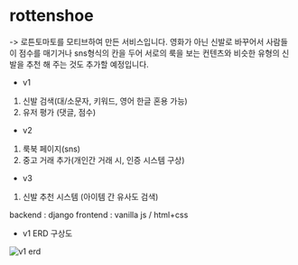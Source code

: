 # rottenshoe

-> 로튼토마토를 모티브하여 만든 서비스입니다. 영화가 아닌 신발로 바꾸어서 사람들이 점수를 매기거나 sns형식의 칸을 두어 서로의 룩을 보는 컨텐츠와 
비슷한 유형의 신발을 추천 해 주는 것도 추가할 예정입니다.


- v1 
1) 신발 검색(대/소문자, 키워드, 영어 한글 혼용 가능)
2) 유저 평가 (댓글, 점수)

- v2
1) 룩북 페이지(sns)
2) 중고 거래 추가(개인간 거래 시, 인증 시스템 구상)

- v3
1) 신발 추천 시스템 (아이템 간 유사도 검색)


backend : django
frontend : vanilla js / html+css



- v1 ERD 구상도

![v1 erd](https://user-images.githubusercontent.com/23503161/148772752-ba25b5ad-d1aa-4fba-b45e-5b477c4c83d1.PNG)
